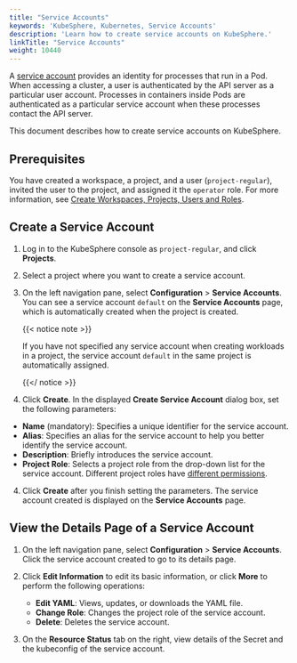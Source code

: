 ```yaml
---
title: "Service Accounts"
keywords: 'KubeSphere, Kubernetes, Service Accounts'
description: 'Learn how to create service accounts on KubeSphere.'
linkTitle: "Service Accounts"
weight: 10440
---
```


A [service account](https://kubernetes.io/docs/tasks/configure-pod-container/configure-service-account/) provides an identity for processes that run in a Pod. When accessing a cluster, a user is authenticated by the API server as a particular user account. Processes in containers inside Pods are authenticated as a particular service account when these processes contact the API server.

This document describes how to create service accounts on KubeSphere.

## Prerequisites

You have created a workspace, a project, and a user (`project-regular`), invited the user to the project, and assigned it the `operator` role. For more information, see [Create Workspaces, Projects, Users and Roles](../../../quick-start/create-workspace-and-project/).

## Create a Service Account

1. Log in to the KubeSphere console as `project-regular`, and click **Projects**. 

1. Select a project where you want to create a service account.

1. On the left navigation pane, select **Configuration** > **Service Accounts**. You can see a service account `default` on the **Service Accounts** page, which is automatically created when the project is created.

   {{< notice note >}}

   If you have not specified any service account when creating workloads in a project, the service account `default` in the same project is automatically assigned.

   {{</ notice >}}

2. Click **Create**. In the displayed **Create Service Account** dialog box, set the following parameters:

- **Name** (mandatory): Specifies a unique identifier for the service account.
- **Alias**: Specifies an alias for the service account to help you better identify the service account.
- **Description**: Briefly introduces the service account. 
- **Project Role**: Selects a project role from the drop-down list for the service account. Different project roles have [different permissions](../../../project-administration/role-and-member-management/#built-in-roles). 

4. Click **Create** after you finish setting the parameters. The service account created is displayed on the **Service Accounts** page.

## View the Details Page of a Service Account

1. On the left navigation pane, select **Configuration** > **Service Accounts**. Click the service account created to go to its details page.

2. Click **Edit Information** to edit its basic information, or click **More** to perform the following operations:
   - **Edit YAML**: Views, updates, or downloads the YAML file.
   - **Change Role**: Changes the project role of the service account.
   - **Delete**: Deletes the service account.
   
3. On the **Resource Status** tab on the right, view details of the Secret and the kubeconfig of the service account.

